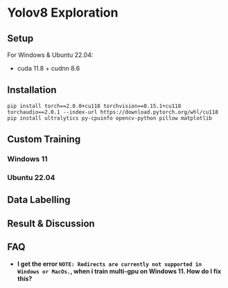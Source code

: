 # Yolov8 Exploration

## Setup

For Windows & Ubuntu 22.04:
- cuda 11.8 + cudnn 8.6

## Installation

```
pip install torch==2.0.0+cu118 torchvision==0.15.1+cu118 torchaudio==2.0.1 --index-url https://download.pytorch.org/whl/cu118
pip install ultralytics py-cpuinfo opencv-python pillow matplotlib
```

## Custom Training
### Windows 11


### Ubuntu 22.04

## Data Labelling


## Result & Discussion


## FAQ
* **I get the error `NOTE: Redirects are currently not supported in Windows or MacOs.`, when i train multi-gpu on Windows 11. How do I fix this?**

